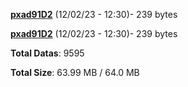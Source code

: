 [**pxad91D2**](/data/pxad91D2.txt) (12/02/23 - 12:30)- 239 bytes

[**pxad91D2**](/data/pxad91D2.txt) (12/02/23 - 12:30)- 239 bytes

**Total Datas**: 9595

**Total Size**: 63.99 MB / 64.0 MB